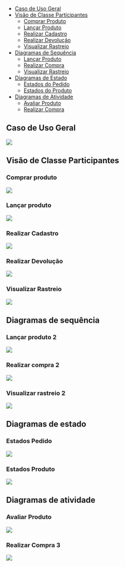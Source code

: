 - [Caso de Uso Geral](#caso-de-uso-geral)
- [Visão de Classe Participantes](#visão-de-classe-participantes)
    - [Comprar Produto](#comprar-produto)
    - [Lançar Produto](#lançar-produto)
    - [Realizar Cadastro](#realizar-cadastro)
    - [Realizar Devolução](#realizar-devolução)
    - [Visualizar Rastreio](#visualizar-rastreio)
- [Diagramas de Sequência](#diagramas-de-sequência)
    - [Lançar Produto](#lançar-produto-2)
    - [Realizar Compra](#realizar-compra-2)
    - [Visualizar Rastreio](#visualizar-rastreio-2)
- [Diagramas de Estado](#diagramas-de-sequência)
    - [Estados do Pedido](#estados-pedido)
    - [Estados do Produto](#estados-produto)
- [Diagramas de Atividade](#diagramas-de-atividade)
    - [Avaliar Produto](#avaliar-produto)
    - [Realizar Compra](#realizar-compra-3)
## Caso de Uso Geral
![](https://i.imgur.com/WyIuysc.png)

## Visão de Classe Participantes
### Comprar produto
![](https://i.imgur.com/XWzRNsP.png)
### Lançar produto
![](https://i.imgur.com/ow78i5q.png)
### Realizar Cadastro
![](https://i.imgur.com/r8tIJeH.png)
### Realizar Devolução
![](https://i.imgur.com/4D8CWnb.png)
### Visualizar Rastreio
![](https://i.imgur.com/fn56zW0.png)

## Diagramas de sequência
### Lançar produto 2
![](https://i.imgur.com/ky28ILV.png)
### Realizar compra 2
![](https://i.imgur.com/0iOGbxi.png)
### Visualizar rastreio 2
![](https://i.imgur.com/dEeQft0.png)

## Diagramas de estado
### Estados Pedido
![](https://i.imgur.com/oEnHVav.png)
### Estados Produto
![](https://i.imgur.com/pus7KYP.png)

## Diagramas de atividade
### Avaliar Produto
![](https://i.imgur.com/h4gGg7E.png)
### Realizar Compra 3
![](https://i.imgur.com/8sSrbtp.png)











